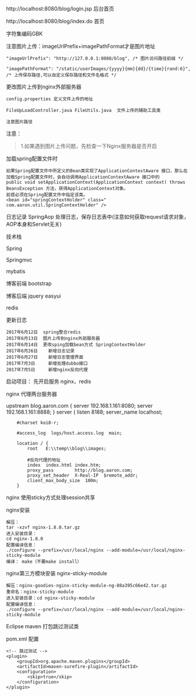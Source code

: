 http://localhost:8080/blog/login.jsp 后台首页

http://localhost:8080/blog/index.do 首页

字符集编码GBK

注意图片上传：imageUrlPrefix+imagePathFormat才是图片地址

	"imageUrlPrefix": "http://127.0.0.1:8080/blog", /* 图片访问路径前缀 */
	
	"imagePathFormat": "/static/userImages/{yyyy}{mm}{dd}/{time}{rand:6}", /* 上传保存路径,可以自定义保存路径和文件名格式 */

更改图片上传到nginx外部服务器

	config.properties 定义文件上传的地址
	
	FileUpLoadController.java FileUtils.java  文件上传的辅助工具类
	
	注意图片路径


注意：

> 1.如果遇到图片上传问题，先检查一下Nginx服务器是否开启

	
加载spring配置文件时

    如果Spring配置文件中所定义的Bean类实现了ApplicationContextAware 接口，那么在加载Spring配置文件时，会自动调用ApplicationContextAware 接口中的
    public void setApplicationContext(ApplicationContext context) throws BeansException 方法，获得ApplicationContext对象。
    前提必须在Spring配置文件中指定该类。 
	<bean id="springContextHolder" class=" com.aaron.util.SpringContextHolder" />  

日志记录
	SpringAop 处理日志，保存日志表中(注意如何获取request请求对象，AOP本身和Servlet无关)


技术栈

Spring

Springmvc

mybatis

博客前端 bootstrap

博客后端 jquery easyui

redis

更新日志

	2017年6月12日	spring整合redis
	2017年6月13日	图片上传到nginx外部服务器
	2017年6月14日	更改sping加载bean方式 SpringContextHolder
	2017年6月26日    新增日志记录
	2017年6月27日    新增日志管理界面
	2017年7月3日     新增处理dubbo接口
	2017年7月5日     新增nginx反向代理

启动项目：
	先开启服务 nginx，redis


nginx 代理两台服务器

upstream blog.aaron.com {
		server 192.168.1.161:8080;
		server 192.168.1.161:8888;
	}
server {
        listen       8188;
        server_name  localhost;

        #charset koi8-r;

        #access_log  logs/host.access.log  main;

        location / {
            root   E:\\temp\\blog\\images;
			
			#反向代理的地址
            index  index.html index.htm;     
            proxy_pass        http://blog.aaron.com;     
            proxy_set_header  X-Real-IP  $remote_addr;     
            client_max_body_size  100m;  
        }

nginx 使用sticky方式处理session共享

nginx安装

	解压：
	tar -xzvf nginx-1.8.0.tar.gz 
	进入安装目录：
	cd nginx-1.8.0 
	配置编译信息：
	./configure --prefix=/usr/local/nginx --add-module=/usr/local/nginx-sticky-module 
	编译： make（不要make install） 

nginx第三方模块安装 nginx-sticky-module 

	解压：nginx-goodies-nginx-sticky-module-ng-08a395c66e42.tar.gz 
	重命名：nginx-sticky-module 
	进入安装目录：cd nginx-sticky-module 
	配置编译信息：
	./configure --prefix=/usr/local/nginx --add-module=/usr/local/nginx-sticky-module

Eclipse maven 打包跳过测试类

pom.xml 配置

	<!-- 跳过测试 -->
	<plugin>
		<groupId>org.apache.maven.plugins</groupId>
		<artifactId>maven-surefire-plugin</artifactId>
		<configuration>
			<skip>true</skip>
		</configuration>
	</plugin> 